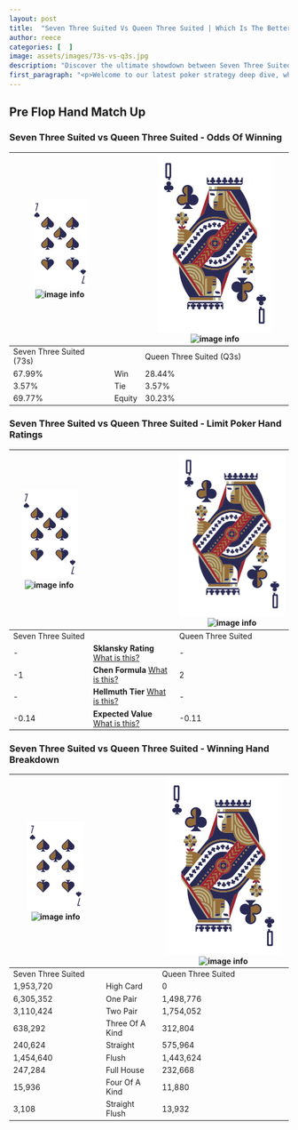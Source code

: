 ```yaml
---
layout: post
title:  "Seven Three Suited Vs Queen Three Suited | Which Is The Better Hand In Poker? A Complete Guide"
author: reece
categories: [  ]
image: assets/images/73s-vs-q3s.jpg
description: "Discover the ultimate showdown between Seven Three Suited and Queen Three Suited in poker! Uncover the odds, strategies, and scenarios where one hand triumphs over the other. Get ready to up your poker game with this thrilling analysis."
first_paragraph: "<p>Welcome to our latest poker strategy deep dive, where we're pitting two distinct hands against each other in a high-stakes showdown: Seven Three Suited vs Queen Three Suited.</p><p>In the dynamic world of poker, every decision counts, and knowing which hand holds the upper hand is key to your success at the table.</p><p>In this article, we'll dissect these two hands, explore the scenarios where one dominates the other, and equip you with the knowledge to make strategic choices that can tip the odds in your favor.</p><p>Get ready to unravel the intriguing dynamics of these poker hands and elevate your game to new heights.</p>"
---
```




[comment]: # (sp0)

## Pre Flop Hand Match Up

<div class="table hand-ratings" markdown="1"> 



### Seven Three Suited vs Queen Three Suited - Odds Of Winning


    
| ![image info](assets/images/hand1/7.png) ![image info](assets/images/hand1/3s.png) |  | ![image info](assets/images/hand2/Q.png) ![image info](assets/images/hand2/3s.png) |
| -------- | -------- | -------- |
| Seven Three Suited (73s) |  | Queen Three Suited (Q3s) |
| 67.99% | Win | 28.44% |
| 3.57% | Tie | 3.57% |
| 69.77% | Equity | 30.23% |




[comment]: # (sp1)



### Seven Three Suited vs Queen Three Suited - Limit Poker Hand Ratings


    
| ![image info](assets/images/hand1/7.png) ![image info](assets/images/hand1/3s.png) |  | ![image info](assets/images/hand2/Q.png) ![image info](assets/images/hand2/3s.png) |
| -------- | -------- | -------- |
| Seven Three Suited |  | Queen Three Suited |
| - | **Sklansky Rating** [What is this?](/sklansky-rating-explained) | - |
| -1 | **Chen Formula** [What is this?](/chen-formula-explained) | 2 |
| - | **Hellmuth Tier** [What is this?](/Hellmuth-tier-explained) | - |
| -0.14 | **Expected Value** [What is this?](/expected-value-explained) | -0.11 |




[comment]: # (sp2)



### Seven Three Suited vs Queen Three Suited - Winning Hand Breakdown


    
| ![image info](assets/images/hand1/7.png) ![image info](assets/images/hand1/3s.png) |  | ![image info](assets/images/hand2/Q.png) ![image info](assets/images/hand2/3s.png) |
| -------- | -------- | -------- |
| Seven Three Suited |  | Queen Three Suited |
| 1,953,720 | High Card | 0 |
| 6,305,352 | One Pair | 1,498,776 |
| 3,110,424 | Two Pair | 1,754,052 |
| 638,292 | Three Of A Kind | 312,804 |
| 240,624 | Straight | 575,964 |
| 1,454,640 | Flush | 1,443,624 |
| 247,284 | Full House | 232,668 |
| 15,936 | Four Of A Kind | 11,880 |
| 3,108 | Straight Flush | 13,932 |




[comment]: # (sp3)



</div>

[comment]: # (sp4)



[comment]: # (sp5)

